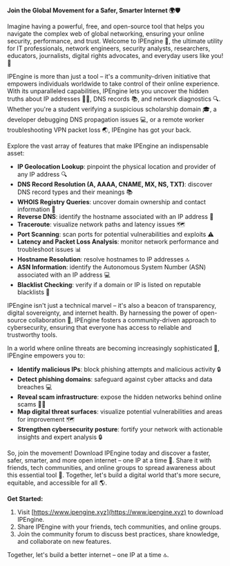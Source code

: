 **Join the Global Movement for a Safer, Smarter Internet 🌍🛡️**

Imagine having a powerful, free, and open-source tool that helps you navigate the complex web of global networking, ensuring your online security, performance, and trust. Welcome to IPEngine 📡, the ultimate utility for IT professionals, network engineers, security analysts, researchers, educators, journalists, digital rights advocates, and everyday users like you! 🔗

IPEngine is more than just a tool – it's a community-driven initiative that empowers individuals worldwide to take control of their online experience. With its unparalleled capabilities, IPEngine lets you uncover the hidden truths about IP addresses 🕵️‍♀️, DNS records 📚, and network diagnostics 🔍. Whether you're a student verifying a suspicious scholarship domain 🎓, a developer debugging DNS propagation issues 💻, or a remote worker troubleshooting VPN packet loss 🌏, IPEngine has got your back.

Explore the vast array of features that make IPEngine an indispensable asset:

*   **IP Geolocation Lookup**: pinpoint the physical location and provider of any IP address 🔍
*   **DNS Record Resolution (A, AAAA, CNAME, MX, NS, TXT)**: discover DNS record types and their meanings 📚
*   **WHOIS Registry Queries**: uncover domain ownership and contact information 👥
*   **Reverse DNS**: identify the hostname associated with an IP address 🔑
*   **Traceroute**: visualize network paths and latency issues 🗺️
*   **Port Scanning**: scan ports for potential vulnerabilities and exploits ⚠️
*   **Latency and Packet Loss Analysis**: monitor network performance and troubleshoot issues 📊
*   **Hostname Resolution**: resolve hostnames to IP addresses 🔝
*   **ASN Information**: identify the Autonomous System Number (ASN) associated with an IP address 💻
*   **Blacklist Checking**: verify if a domain or IP is listed on reputable blacklists 🚫

IPEngine isn't just a technical marvel – it's also a beacon of transparency, digital sovereignty, and internet health. By harnessing the power of open-source collaboration 🔗, IPEngine fosters a community-driven approach to cybersecurity, ensuring that everyone has access to reliable and trustworthy tools.

In a world where online threats are becoming increasingly sophisticated 🚀, IPEngine empowers you to:

*   **Identify malicious IPs**: block phishing attempts and malicious activity 🔒
*   **Detect phishing domains**: safeguard against cyber attacks and data breaches 💻
*   **Reveal scam infrastructure**: expose the hidden networks behind online scams 👮‍♂️
*   **Map digital threat surfaces**: visualize potential vulnerabilities and areas for improvement 🗺️
*   **Strengthen cybersecurity posture**: fortify your network with actionable insights and expert analysis 🔒

So, join the movement! Download IPEngine today and discover a faster, safer, smarter, and more open internet – one IP at a time 🚀. Share it with friends, tech communities, and online groups to spread awareness about this essential tool 🤝. Together, let's build a digital world that's more secure, equitable, and accessible for all 🌎.

**Get Started:**

1.  Visit [https://www.ipengine.xyz](https://www.ipengine.xyz) to download IPEngine.
2.  Share IPEngine with your friends, tech communities, and online groups.
3.  Join the community forum to discuss best practices, share knowledge, and collaborate on new features.

Together, let's build a better internet – one IP at a time 🔝.